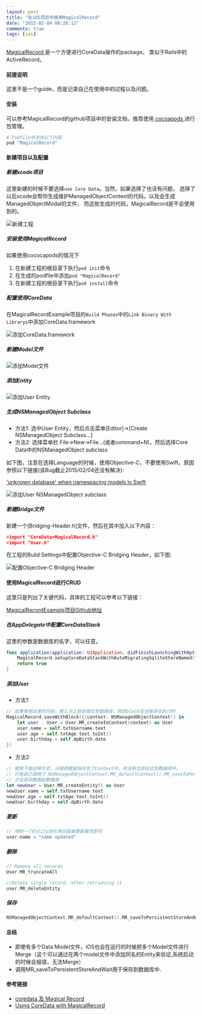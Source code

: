 ```yaml
---
layout: post
title: "在iOS项目中使用MagicalRecord"
date: "2015-02-04 08:28:12"
comments: true
tags: [ios]
---
```


[ MagicalRecord ](https://github.com/magicalpanda/MagicalRecord)是一个方便进行CoreData操作的package。
类似于Rails中的ActiveRecord。  

#### 前提说明
这里不是一个guide，而是记录自己在使用中的过程以及问题。

#### 安装

可以参考MagicalRecord的github项目中的安装文档，推荐使用[ cocoapods ](http://cocoapods.org)进行包管理。

``` ruby
# Podfile中添加以下内容
pod "MagicalRecord"
```

#### 新建项目以及配置

##### 新建xcode项目

这里新建的时候不要选择`use Core Data`。当然，如果选择了也没有问题，
选择了以后xcode会帮你生成维护ManagedObjectContext的代码，以及会生成ManagedObjectModal的文件，
而这些生成的代码，MagicalRecord是不会使用到的。

![新建工程](/images/2015-02-04-use-magicalrecord-with-coredata/new_project.png "新建工程")

##### 安装使用MagicalRecord

如果使用cococapods的情况下

1. 在新建工程的根目录下执行`pod init`命令
2. 在生成的podfile中添加`pod "MagicalRecord"`
3. 在新建工程的根目录下执行`pod install`命令

##### 配置使用CoreData

在MagicalRecordExample项目的`Build Phases`中的`Link Binary With Librarys`中添加CoreData.framework

![添加CoreData.framework](/images/2015-02-04-use-magicalrecord-with-coredata/add_coredata_library.png "添加CoreData.framework")

##### 新建Model文件

![添加Model文件](/images/2015-02-04-use-magicalrecord-with-coredata/new_model.png "添加Model文件")

##### 添加Entity

![添加User Entity](/images/2015-02-04-use-magicalrecord-with-coredata/new_entity_user.png "添加User Entity")

##### 生成NSManagedObject Subclass

* 方法1: 选中User Entity，然后点击菜单[Editor]->[Create NSManagedObject Subclass...]
* 方法2: 选择菜单栏 File->New->File...(或者command+N)，然后选择Core Data中的NSManagedObject subclass

如下图，注意在选择Language的时候，使用Objective-C，不要使用Swift，原因参照以下链接(该Bug截止2015/02/04还没有解决):

['unknown database' when namespacing models in Swift](https://github.com/magicalpanda/MagicalRecord/issues/887)

![添加User NSManagedObject subclass](/images/2015-02-04-use-magicalrecord-with-coredata/new_subclass_user.png "添加User NSManagedObject subclass")

##### 新建Bridge文件

新建一个[Bridging-Header.h]文件，然后在其中加入以下内容：

```c
#import "CoreData+MagicalRecord.h"
#import "User.h"
```

在工程的Build Settings中配置Objective-C Bridging Header，如下图:

![配置Objective-C Bridging Header](/images/2015-02-04-use-magicalrecord-with-coredata/bridge_build_setting.png "配置Objective-C Bridging Header")

#### 使用MagicalRecord进行CRUD

这里只是列出了关键代码，具体的工程可以参考以下链接：

[MagicalRecordExample项目Github地址](https://github.com/MakeItEasy/MagicalRecordExample)

##### 在AppDelegate中配置CoreDataStack

这里的参数是数据库的名字，可以任意。

```swift
func application(application: UIApplication, didFinishLaunchingWithOptions launchOptions: [NSObject: AnyObject]?) -> Bool {
    MagicalRecord.setupCoreDataStackWithAutoMigratingSqliteStoreNamed("MagicalRecordExample.sqlite")
    return true
}
```

##### 添加User

* 方法1:

```Swift
// 如果使用这里的代码，那么马上就会提交到数据库，而且block应该是异步执行的
MagicalRecord.saveWithBlock({(context: NSManagedObjectContext!) in
    let user : User = User.MR_createInContext(context) as User
    user.name = self.txtUsername.text
    user.age = self.txtAge.text.toInt()
    user.birthday = self.dpBirth.date
})
```

* 方法2:

```Swift
// 使用下面这种方式，只是把数据保存在了Context中，并没有立即反应到数据库中。
// 只有自己调用了 NSManagedObjectContext.MR_defaultContext().MR_saveToPersistentStoreAndWait()
// 才会保存数据到数据库
let newUser = User.MR_createEntity() as User
newUser.name = self.txtUsername.text
newUser.age = self.txtAge.text.toInt()
newUser.birthday = self.dpBirth.date
```

##### 更新

```Swift
// 得到一个Entity的引用后直接更新属性即可
user.name = "name updated"
```

##### 删除

```Swift
// Remove all records
User.MR_truncateAll

//Delete single record, after retrieving it
user.MR_deleteEntity
```

##### 保存

```Swift
NSManagedObjectContext.MR_defaultContext().MR_saveToPersistentStoreAndWait()
```

#### 总结

* 即使有多个Data Model文件，iOS也会在运行的时候把多个Model文件进行Merge（这个可以通过在两个model文件中添加同名的Entity来验证,系统启动的时候会报错，无法Merge）
* 调用MR_saveToPersistentStoreAndWait用于保存到数据库中.

#### 参考链接

* [coredata 及 Magical Record](http://blog.csdn.net/jiangshurunhe/article/details/10304309)
* [Using CoreData with MagicalRecord](http://ablfx.com/blog/article/2)
